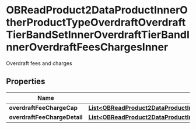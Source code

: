 

# OBReadProduct2DataProductInnerOtherProductTypeOverdraftOverdraftTierBandSetInnerOverdraftTierBandInnerOverdraftFeesChargesInner

Overdraft fees and charges

## Properties

| Name | Type | Description | Notes |
|------------ | ------------- | ------------- | -------------|
|**overdraftFeeChargeCap** | [**List&lt;OBReadProduct2DataProductInnerOtherProductTypeOverdraftOverdraftTierBandSetInnerOverdraftFeesChargesInnerOverdraftFeeChargeCapInner&gt;**](OBReadProduct2DataProductInnerOtherProductTypeOverdraftOverdraftTierBandSetInnerOverdraftFeesChargesInnerOverdraftFeeChargeCapInner.md) |  |  [optional] |
|**overdraftFeeChargeDetail** | [**List&lt;OBReadProduct2DataProductInnerOtherProductTypeOverdraftOverdraftTierBandSetInnerOverdraftFeesChargesInnerOverdraftFeeChargeDetailInner&gt;**](OBReadProduct2DataProductInnerOtherProductTypeOverdraftOverdraftTierBandSetInnerOverdraftFeesChargesInnerOverdraftFeeChargeDetailInner.md) |  |  |



